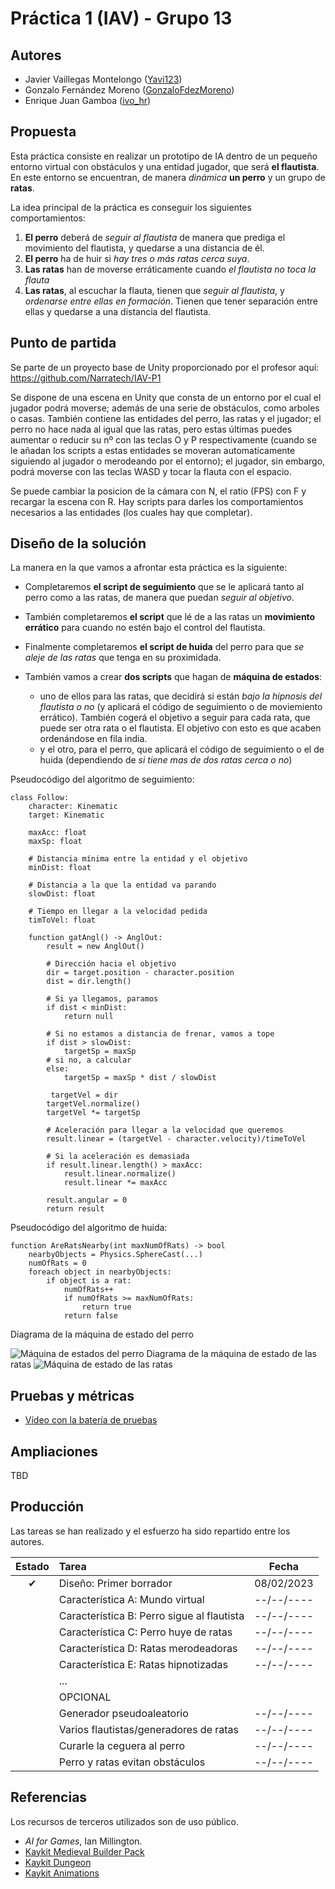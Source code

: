 # Práctica 1 (IAV) - Grupo 13

## Autores
- Javier Vaillegas Montelongo ([Yavi123](https://github.com/Yavi123))
- Gonzalo Fernández Moreno ([GonzaloFdezMoreno](https://github.com/GonzaloFdezMoreno))
- Enrique Juan Gamboa ([ivo_hr](https://github.com/ivo-hr))

## Propuesta
Esta práctica consiste en realizar un prototipo de IA dentro de un pequeño entorno virtual con obstáculos y una entidad jugador, que será **el flautista**. En este entorno se encuentran, de manera *dinámica* **un perro** y un grupo de **ratas**.

La idea principal de la práctica es conseguir los siguientes comportamientos:

 1. **El perro** deberá de *seguir al flautista* de manera que prediga el movimiento del flautista, y quedarse a una distancia de él.
 2. **El perro** ha de huir si *hay tres o más ratas cerca suya*.
 3. **Las ratas** han de moverse erráticamente cuando *el flautista no toca la flauta*
 4. **Las ratas**, al escuchar la flauta, tienen que *seguir al flautista*, y *ordenarse entre ellas en formación*. Tienen que tener separación entre ellas y quedarse a una distancia del flautista.


## Punto de partida
Se parte de un proyecto base de Unity proporcionado por el profesor aquí:
https://github.com/Narratech/IAV-P1

Se dispone de una escena en Unity que consta de un entorno por el cual el jugador podrá moverse; además de una serie de obstáculos, como arboles o casas. También contiene las entidades del perro, las ratas y el jugador; el perro no hace nada 
al igual que las ratas, pero estas últimas puedes aumentar o reducir su nº con las teclas O y P respectivamente (cuando se le añadan los scripts a estas entidades se moveran automaticamente siguiendo al jugador o merodeando por el entorno); el jugador, sin embargo, podrá moverse con las teclas WASD y tocar la flauta con el espacio. 

Se puede cambiar la posicion de la cámara con N, el ratio (FPS) con F y recargar la escena con R.
Hay scripts para darles los comportamientos necesarios a las entidades (los cuales hay que completar).

## Diseño de la solución

La manera en la que vamos a afrontar esta práctica es la siguiente:

 - Completaremos **el script de seguimiento** que se le aplicará tanto al perro como a las ratas, de manera que puedan *seguir al objetivo*.

 
 - También completaremos **el script** que lé de a las ratas un **movimiento errático** para cuando no estén bajo el control del flautista.
 
 - Finalmente completaremos **el script de huida** del perro para que *se aleje de las ratas* que tenga en su proximidada.

 - También vamos a crear **dos scripts** que hagan de **máquina de estados**: 
	 - uno de ellos para las ratas, que decidirá si están *bajo la hipnosis del flautista o no* (y aplicará el código de seguimiento o de moviemiento errático). También cogerá el objetivo a seguir para cada rata, que puede ser otra rata o el flautista. El objetivo con esto es que acaben ordenándose en fila india.
	 - y el otro, para el perro, que aplicará el código de seguimiento o el de huida (dependiendo de *si tiene mas de dos ratas cerca o no*)

Pseudocódigo del algoritmo de seguimiento:
```
class Follow:
    character: Kinematic
    target: Kinematic

    maxAcc: float
    maxSp: float

    # Distancia mínima entre la entidad y el objetivo
    minDist: float

    # Distancia a la que la entidad va parando
    slowDist: float

    # Tiempo en llegar a la velocidad pedida
    timToVel: float

    function gatAngl() -> AnglOut:
        result = new AnglOut()

        # Dirección hacia el objetivo
        dir = target.position - character.position
        dist = dir.length()

        # Si ya llegamos, paramos
        if dist < minDist:
            return null

        # Si no estamos a distancia de frenar, vamos a tope
        if dist > slowDist:
            targetSp = maxSp
        # si no, a calcular
        else:
            targetSp = maxSp * dist / slowDist

         targetVel = dir
        targetVel.normalize()
        targetVel *= targetSp

        # Aceleración para llegar a la velocidad que queremos
        result.linear = (targetVel - character.velocity)/timeToVel

        # Si la aceleración es demasiada
        if result.linear.length() > maxAcc:
            result.linear.normalize()
            result.linear *= maxAcc

        result.angular = 0
        return result
```

Pseudocódigo del algoritmo de huida:

    function AreRatsNearby(int maxNumOfRats) -> bool 
	    nearbyObjects = Physics.SphereCast(...)
	    numOfRats = 0 
	    foreach object in nearbyObjects: 
		    if object is a rat: 
			    numOfRats++ 
			    if numOfRats >= maxNumOfRats: 
				    return true 
			    return false

Diagrama de la máquina de estado del perro

![Máquina de estados del perro](https://cdn.discordapp.com/attachments/1072955659827556384/1072964346335989841/image.png)
Diagrama de la máquina de estado de las ratas
![Máquina de estado de las ratas](https://cdn.discordapp.com/attachments/1072955659827556384/1072965194038390824/image.png)


## Pruebas y métricas

- [Vídeo con la batería de pruebas](https://www.youtube.com/watch?v=dQw4w9WgXcQ)

## Ampliaciones

TBD

## Producción

Las tareas se han realizado y el esfuerzo ha sido repartido entre los autores.

| Estado  |  Tarea  |  Fecha  |  
|:-:|:--|:-:|
| ✔ | Diseño: Primer borrador | 08/02/2023 |
|  | Característica A: Mundo virtual | --/--/---- |
|  | Característica B: Perro sigue al flautista| --/--/---- |
|  | Característica C: Perro huye de ratas| --/--/---- |
|  | Característica D: Ratas merodeadoras| --/--/---- |
|  | Característica E: Ratas hipnotizadas| --/--/---- |
|   | ... | |
|  | OPCIONAL |  |
|  | Generador pseudoaleatorio | --/--/---- |
|  | Varios flautistas/generadores de ratas| --/--/---- |
|  | Curarle la ceguera al perro| --/--/---- |
|  | Perro y ratas evitan obstáculos| --/--/---- |

## Referencias

Los recursos de terceros utilizados son de uso público.

- *AI for Games*, Ian Millington.
- [Kaykit Medieval Builder Pack](https://kaylousberg.itch.io/kaykit-medieval-builder-pack)
- [Kaykit Dungeon](https://kaylousberg.itch.io/kaykit-dungeon)
- [Kaykit Animations](https://kaylousberg.itch.io/kaykit-animations)
